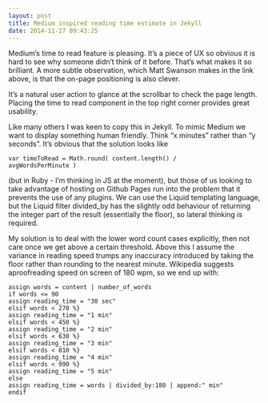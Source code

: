 ```yaml
---
layout: post
title: Medium inspired reading time estimate in Jekyll
date: 2014-11-27 09:43:25
---
```

Medium’s time to read feature is pleasing. It’s a piece of UX so obvious it is hard to see why someone didn’t think of it before. That’s what makes it so brilliant. A more subtle observation, which Matt Swanson makes in the link above, is that the on-page positioning is also clever. 

It’s a natural user action to glance at the scrollbar to check the page length. Placing the time to read component in the top right corner provides great usability.

Like many others I was keen to copy this in Jekyll. To mimic Medium we want to display something human friendly. Think “x minutes” rather than “y seconds”. It’s obvious that the solution looks like 

	var timeToRead = Math.round( content.length() /									avgWordsPerMinute ) 																						

(but in Ruby - I’m thinking in JS at the moment), but those of us looking to take advantage of hosting on Github Pages run into the problem that it prevents the use of any plugins. We can use the Liquid templating language, but the Liquid filter divided_by has the slightly odd behaviour of returning the integer part of the result (essentially the floor), so lateral thinking is required.

My solution is to deal with the lower word count cases explicitly, then not care once we get above a certain threshold. Above this I assume the variance in reading speed trumps any inaccuracy introduced by taking the floor rather than rounding to the nearest minute. Wikipedia suggests aproofreading speed on screen of 180 wpm, so we end up with:

	assign words = content | number_of_words
	if words <= 90 
	assign reading_time = "30 sec" 
	elsif words < 270 %}
	assign reading_time = "1 min" 
	elsif words < 450 %}
	assign reading_time = "2 min" 
	elsif words < 630 %}
	assign reading_time = "3 min" 
	elsif words < 810 %}
	assign reading_time = "4 min" 
	elsif words < 990 %}
	assign reading_time = "5 min" 
	else 
	assign reading_time = words | divided_by:180 | append:" min" 
	endif



